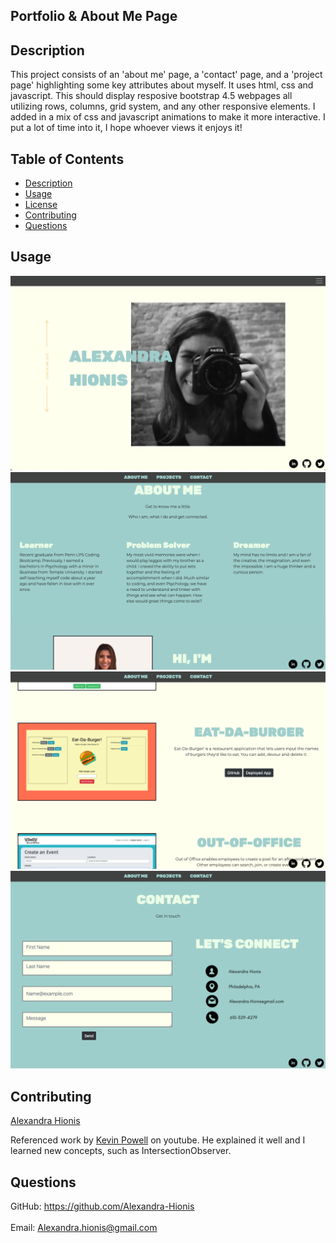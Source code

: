 <!-- https://alexandra-hionis.github.io/ -->

## Portfolio & About Me Page
## Description
 This project consists of an 'about me' page, a 'contact' page, and a 'project page' highlighting some key attributes about myself. It uses html, css and javascript. This should display resposive bootstrap 4.5 webpages all utilizing rows, columns, grid system, and any other responsive elements. I added in a mix of css and javascript animations to make it more interactive. I put a lot of time into it, I hope whoever views it enjoys it!

## Table of Contents
- [Description](#description)
- [Usage](#usage)
- [License](#license)
- [Contributing](#contributing)
- [Questions](#questions)

## Usage
![main](assets/images/landing-page.png)
![about](assets/images/about.png)
![portfolio](assets/images/projects.png)
![contact](assets/images/contact-page.png)

 
## Contributing
[Alexandra Hionis](https://github.com/Alexandra-Hionis/README-Generator)

Referenced work by [Kevin Powell](https://www.youtube.com/watch?v=huVJW23JHKQ) on youtube. He explained it well and I learned new concepts, such as IntersectionObserver.

## Questions
GitHub: https://github.com/Alexandra-Hionis<br /><br />
Email: Alexandra.hionis@gmail.com<br /><br />